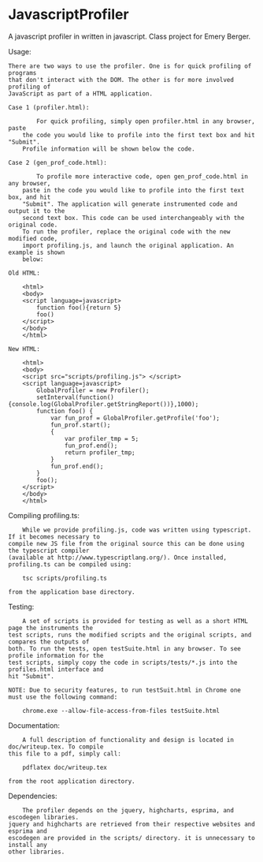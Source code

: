 JavascriptProfiler
==================

A javascript profiler in written in javascript. Class project for Emery Berger.

Usage:

	There are two ways to use the profiler. One is for quick profiling of programs
	that don't interact with the DOM. The other is for more involved profiling of 
	JavaScript as part of a HTML application.

	Case 1 (profiler.html):
		
			For quick profiling, simply open profiler.html in any browser, paste 
		the code you would like to profile into the first text box and hit "Submit". 
		Profile information will be shown below the code.

	Case 2 (gen_prof_code.html):
		
			To profile more interactive code, open gen_prof_code.html in any browser, 
		paste in the code you would like to profile into the first text box, and hit 
		"Submit". The application will generate instrumented code and output it to the 
		second text box. This code can be used interchangeably with the original code. 
		To run the profiler, replace the original code with the new modified code, 
		import profiling.js, and launch the original application. An example is shown 
		below:

	Old HTML:

		<html>
		<body>
		<script language=javascript>
			function foo(){return 5}
			foo()
		</script>
		</body>
		</html>

	New HTML:

		<html>
		<body>
		<script src="scripts/profiling.js"> </script>
		<script language=javascript>
			GlobalProfiler = new Profiler();
			setInterval(function(){console.log(GlobalProfiler.getStringReport())},1000);
			function foo() {
				var fun_prof = GlobalProfiler.getProfile('foo');
				fun_prof.start();
				{
					var profiler_tmp = 5;
					fun_prof.end();
					return profiler_tmp;
				}
				fun_prof.end();
			}
			foo();
		</script>
		</body>
		</html>
		
Compiling profiling.ts:
			
		While we provide profiling.js, code was written using typescript. If it becomes necessary to 
	compile new JS file from the original source this can be done using the typescript compiler 
	(available at http://www.typescriptlang.org/). Once installed, profiling.ts can be compiled using:
	
		tsc scripts/profiling.ts
		
	from the application base directory.

Testing:
		
		A set of scripts is provided for testing as well as a short HTML page the instruments the 
	test scripts, runs the modified scripts and the original scripts, and compares the outputs of 
	both. To run the tests, open testSuite.html in any browser. To see profile information for the 
	test scripts, simply copy the code in scripts/tests/*.js into the profiles.html interface and 
	hit "Submit".
	
	NOTE: Due to security features, to run testSuit.html in Chrome one must use the following command:
	
		chrome.exe --allow-file-access-from-files testSuite.html
		
Documentation:

		A full description of functionality and design is located in doc/writeup.tex. To compile 
	this file to a pdf, simply call:
		
		pdflatex doc/writeup.tex
	
	from the root application directory.
	
Dependencies:
	
		The profiler depends on the jquery, highcharts, esprima, and escodegen libraries. 
	jquery and highcharts are retrieved from their respective websites and esprima and 
	escodegen are provided in the scripts/ directory. it is unnecessary to install any 
	other libraries.
	

